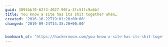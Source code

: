 ```yaml
---
guid: 3894bbf0-62f3-4027-90fa-3fc51fc9a6bf
title: You know a site has its shit together when…
created: '2016-10-22T19:01:20+00:00'
changed: '2019-09-24T14:35:20+00:00'


bookmark_of: 'https://hackernoon.com/you-know-a-site-has-its-shit-together-when-8ee21040d0bc'
---
```




